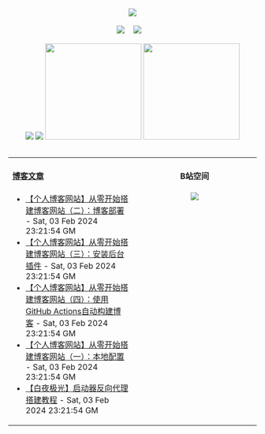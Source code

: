 <!-- 动态打字效果 -->
<h1 align="center">
  <a href="https://blog.mnxy.eu.org/">
    <img style="margin:auto" src="https://readme-typing-svg.herokuapp.com?color=%2336BCF7&lines=&nbsp;&nbsp;&nbsp;&nbsp;&nbsp;&nbsp;今日事，今日毕！">
  </a>
</h1>

<!-- 个人资料徽标 -->
<div align="center">
  <a href="https://blog.mnxy.eu.org/"><img src="https://img.shields.io/badge/website-个人博客-5c5c5c?style=flat&logo=github"></a>&emsp;
  <a href="https://space.bilibili.com/381745966"><img src="https://img.shields.io/badge/B站空间-bilibili-ff69b4?style=flat&logo=bilibili"></a>&emsp;
</div>
<br>

<!-- GitHub数据统计 -->
<div align="center">
  <img src="https://moe-counter.glitch.me/get/@MengNianxiaoyao?theme=gelbooru" />
  <img src="https://cdn.statically.io/gh/MengNianxiaoyao/MengNianxiaoyao@main/assets/github-contribution-grid-snake.svg" />
  <img height="195px" src="https://cdn.statically.io/gh/MengNianxiaoyao/MengNianxiaoyao@main/assets/github-stats.svg" />
  <img height="195px" src="https://cdn.statically.io/gh/MengNianxiaoyao/MengNianxiaoyao@main/assets/top-langs.svg" />
</div>
<br>

<table align="center">
  
<td valign="top" width="50%">
  
#### <a href="https://blog.mnxy.eu.org/" target="_blank">博客文章</a>
  
<!-- START_SECTION:blog -->
* <a href='https://blog.mnxy.eu.org/posts/boke/boke2' target='_blank'>【个人博客网站】从零开始搭建博客网站（二）：博客部署</a> - Sat, 03 Feb 2024 23:21:54 GM
* <a href='https://blog.mnxy.eu.org/posts/boke/boke3' target='_blank'>【个人博客网站】从零开始搭建博客网站（三）：安装后台插件</a> - Sat, 03 Feb 2024 23:21:54 GM
* <a href='https://blog.mnxy.eu.org/posts/boke/boke4' target='_blank'>【个人博客网站】从零开始搭建博客网站（四）：使用GitHub Actions自动构建博客</a> - Sat, 03 Feb 2024 23:21:54 GM
* <a href='https://blog.mnxy.eu.org/posts/boke/index' target='_blank'>【个人博客网站】从零开始搭建博客网站（一）：本地配置</a> - Sat, 03 Feb 2024 23:21:54 GM
* <a href='https://blog.mnxy.eu.org/posts/byjg/baiye2' target='_blank'>【白夜极光】启动器反向代理搭建教程</a> - Sat, 03 Feb 2024 23:21:54 GM
<!-- END_SECTION:blog -->
</td>
<td valign="top" width="50%">
  <!-- BiliBili数据 -->
<div align="center">
  
#### B站空间
  <a href="https://space.bilibili.com/381745966"><img src="https://stats.justsong.cn/api/bilibili/?id=381745966"/></a>
</div>
</td> 
</table>
